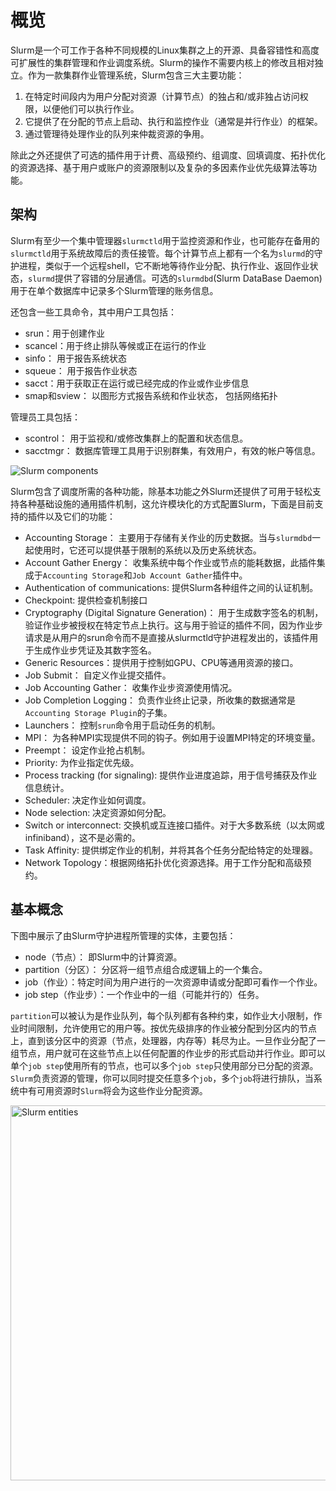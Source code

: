 # 概览 

Slurm是一个可工作于各种不同规模的Linux集群之上的开源、具备容错性和高度可扩展性的集群管理和作业调度系统。Slurm的操作不需要内核上的修改且相对独立。作为一款集群作业管理系统，Slurm包含三大主要功能：

1. 在特定时间段内为用户分配对资源（计算节点）的独占和/或非独占访问权限，以便他们可以执行作业。
2. 它提供了在分配的节点上启动、执行和监控作业（通常是并行作业）的框架。
3. 通过管理待处理作业的队列来仲裁资源的争用。  

除此之外还提供了可选的插件用于计费、高级预约、组调度、回填调度、拓扑优化的资源选择、基于用户或账户的资源限制以及复杂的多因素作业优先级算法等功能。

## 架构

Slurm有至少一个集中管理器`slurmctld`用于监控资源和作业，也可能存在备用的`slurmctld`用于系统故障后的责任接管。每个计算节点上都有一个名为`slurmd`的守护进程，类似于一个远程shell，它不断地等待作业分配、执行作业、返回作业状态，`slurmd`提供了容错的分层通信。可选的`slurmdbd`(Slurm DataBase Daemon) 用于在单个数据库中记录多个Slurm管理的账务信息。  

还包含一些工具命令，其中用户工具包括：  

* srun：用于创建作业
* scancel：用于终止排队等候或正在运行的作业
* sinfo： 用于报告系统状态
* squeue： 用于报告作业状态
* sacct：用于获取正在运行或已经完成的作业或作业步信息
* smap和sview： 以图形方式报告系统和作业状态， 包括网络拓扑  

管理员工具包括：

* scontrol： 用于监视和/或修改集群上的配置和状态信息。
* sacctmgr： 数据库管理工具用于识别群集，有效用户，有效的帐户等信息。

![Slurm components](http://img.chinahpc.club/uploads/2017/09/arch.gif)  

Slurm包含了调度所需的各种功能，除基本功能之外Slurm还提供了可用于轻松支持各种基础设施的通用插件机制，这允许模块化的方式配置Slurm，下面是目前支持的插件以及它们的功能：  

* Accounting Storage： 主要用于存储有关作业的历史数据。当与`slurmdbd`一起使用时，它还可以提供基于限制的系统以及历史系统状态。
* Account Gather Energy： 收集系统中每个作业或节点的能耗数据，此插件集成于`Accounting Storage`和`Job Account Gather`插件中。
* Authentication of communications: 提供Slurm各种组件之间的认证机制。
* Checkpoint: 提供检查机制接口
* Cryptography (Digital Signature Generation)： 用于生成数字签名的机制，验证作业步被授权在特定节点上执行。这与用于验证的插件不同，因为作业步请求是从用户的srun命令而不是直接从slurmctld守护进程发出的，该插件用于生成作业步凭证及其数字签名。
* Generic Resources：提供用于控制如GPU、CPU等通用资源的接口。
* Job Submit： 自定义作业提交插件。
* Job Accounting Gather： 收集作业步资源使用情况。
* Job Completion Logging： 负责作业终止记录，所收集的数据通常是`Accounting Storage Plugin`的子集。
* Launchers： 控制`srun`命令用于启动任务的机制。
* MPI： 为各种MPI实现提供不同的钩子。例如用于设置MPI特定的环境变量。
* Preempt： 设定作业抢占机制。
* Priority:  为作业指定优先级。
* Process tracking (for signaling): 提供作业进度追踪，用于信号捕获及作业信息统计。
* Scheduler: 决定作业如何调度。
* Node selection: 决定资源如何分配。
* Switch or interconnect: 交换机或互连接口插件。对于大多数系统（以太网或infiniband），这不是必需的。
* Task Affinity: 提供绑定作业的机制，并将其各个任务分配给特定的处理器。
* Network Topology：根据网络拓扑优化资源选择。用于工作分配和高级预约。  

## 基本概念

下图中展示了由Slurm守护进程所管理的实体，主要包括：

* node（节点）： 即Slurm中的计算资源。
* partition（分区）： 分区将一组节点组合成逻辑上的一个集合。
* job（作业）：特定时间为用户进行的一次资源申请或分配即可看作一个作业。
* job step（作业步）：一个作业中的一组（可能并行的）任务。 

`partition`可以被认为是作业队列，每个队列都有各种约束，如作业大小限制，作业时间限制，允许使用它的用户等。按优先级排序的作业被分配到分区内的节点上，直到该分区中的资源（节点，处理器，内存等）耗尽为止。一旦作业分配了一组节点，用户就可在这些节点上以任何配置的作业步的形式启动并行作业。即可以单个`job step`使用所有的节点，也可以多个`job step`只使用部分已分配的资源。`Slurm`负责资源的管理，你可以同时提交任意多个`job`，多个`job`将进行排队，当系统中有可用资源时`Slurm`将会为这些作业分配资源。

<img width=600px alt="Slurm entities" src="http://img.chinahpc.club/uploads/2017/09/entities.gif"></img>
